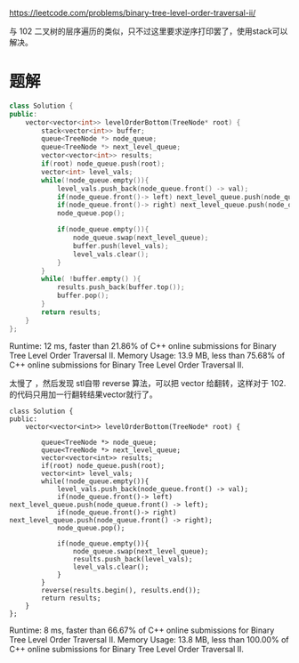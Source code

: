 https://leetcode.com/problems/binary-tree-level-order-traversal-ii/


与 102 二叉树的层序遍历的类似，只不过这里要求逆序打印罢了，使用stack可以解决。

# 题解
```cpp
class Solution {
public:
    vector<vector<int>> levelOrderBottom(TreeNode* root) {
        stack<vector<int>> buffer;
        queue<TreeNode *> node_queue;
        queue<TreeNode *> next_level_queue;
        vector<vector<int>> results;
        if(root) node_queue.push(root);
        vector<int> level_vals;
        while(!node_queue.empty()){
            level_vals.push_back(node_queue.front() -> val);
            if(node_queue.front()-> left) next_level_queue.push(node_queue.front() -> left);
            if(node_queue.front()-> right) next_level_queue.push(node_queue.front() -> right);
            node_queue.pop();

            if(node_queue.empty()){
                node_queue.swap(next_level_queue);
                buffer.push(level_vals);
                level_vals.clear();
            }
        }
        while( !buffer.empty() ){
            results.push_back(buffer.top());
            buffer.pop();
        }
        return results;
    }
};
```

Runtime: 12 ms, faster than 21.86% of C++ online submissions for Binary Tree Level Order Traversal II.
Memory Usage: 13.9 MB, less than 75.68% of C++ online submissions for Binary Tree Level Order Traversal II.

太慢了 ，然后发现 stl自带 reverse 算法，可以把 vector 给翻转，这样对于 102.的代码只用加一行翻转结果vector就行了。

```
class Solution {
public:
    vector<vector<int>> levelOrderBottom(TreeNode* root) {

        queue<TreeNode *> node_queue;
        queue<TreeNode *> next_level_queue;
        vector<vector<int>> results;
        if(root) node_queue.push(root);
        vector<int> level_vals;
        while(!node_queue.empty()){
            level_vals.push_back(node_queue.front() -> val);
            if(node_queue.front()-> left) next_level_queue.push(node_queue.front() -> left);
            if(node_queue.front()-> right) next_level_queue.push(node_queue.front() -> right);
            node_queue.pop();

            if(node_queue.empty()){
                node_queue.swap(next_level_queue);
                results.push_back(level_vals);
                level_vals.clear();
            }
        }
        reverse(results.begin(), results.end());
        return results;
    }
};
```
Runtime: 8 ms, faster than 66.67% of C++ online submissions for Binary Tree Level Order Traversal II.
Memory Usage: 13.8 MB, less than 100.00% of C++ online submissions for Binary Tree Level Order Traversal II.
